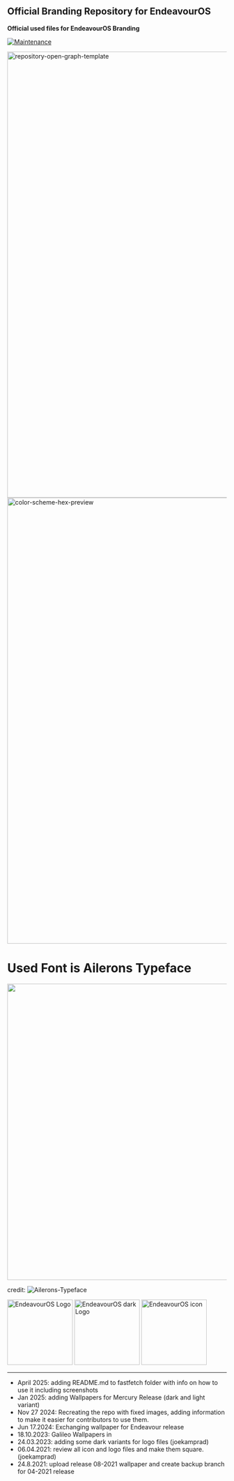 ## Official Branding Repository for EndeavourOS

**Official used files for EndeavourOS Branding**

[![Maintenance](https://img.shields.io/maintenance/yes/2025.svg)]()

<img src="https://raw.githubusercontent.com/endeavouros-team/Branding/refs/heads/main/EndeavourOS-logo-files/endeavourosos-logo-horizontal_with_safespace_and_background.svg" alt="repository-open-graph-template" width="1024" >

<img src="https://raw.githubusercontent.com/endeavouros-team/Branding/refs/heads/main/color-schemes/color-scheme-hex-preview.png" alt="color-scheme-hex-preview" width="1024" >


# Used Font is Ailerons Typeface

<img src="https://raw.githubusercontent.com/endeavouros-team/Branding/refs/heads/main/font/typeface.png" width="680" >

credit: ![Ailerons-Typeface](https://www.behance.net/gallery/25541553/Ailerons-Typeface/modules/943293657?isa0=1)

<img src="https://raw.githubusercontent.com/endeavouros-team/Branding/refs/heads/main/icons/endeavouros.png" alt="EndeavourOS Logo" width="150" >

<img src="https://raw.githubusercontent.com/endeavouros-team/Branding/refs/heads/main/icons/endeavouros-dark.png" alt="EndeavourOS dark Logo" width="150" >

<img src="https://raw.githubusercontent.com/endeavouros-team/Branding/refs/heads/main/icons/EndeavourOS-icon.png" alt="EndeavourOS icon" width="150" >

---

* April 2025: adding README.md to fastfetch folder with info on how to use it including screenshots
* Jan 2025: adding Wallpapers for Mercury Release (dark and light variant)
* Nov 27 2024: Recreating the repo with fixed images, adding information to make it easier for contributors to use them.
* Jun 17.2024: Exchanging wallpaper for Endeavour release 
* 18.10.2023: Galileo Wallpapers in 
* 24.03.2023: adding some dark variants for logo files (joekamprad)
* 06.04.2021: review all icon and logo files and make them square. (joekamprad)
* 24.8.2021: upload release 08-2021 wallpaper and create backup branch for 04-2021 release



